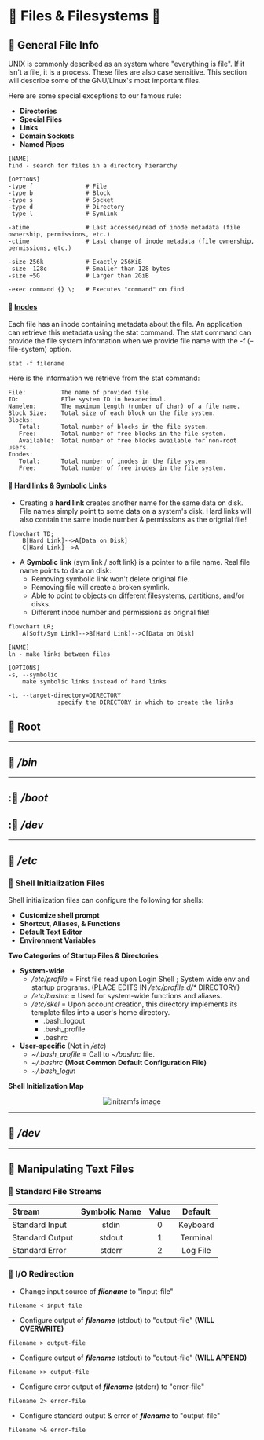 <!--Files-->
# :rainbow: Files & Filesystems :rainbow:

<!--General-->
## :cherries: General File Info
UNIX is commonly described as an system where "everything is file". If it isn't a file, it is a process. These files are also case sensitive. This section will describe some of the GNU/Linux's most important files.

Here are some special exceptions to our famous rule:
- **Directories**
- **Special Files**
- **Links**
- **Domain Sockets**
- **Named Pipes**

```
[NAME]
find - search for files in a directory hierarchy

[OPTIONS]
-type f               # File
-type b               # Block
-type s               # Socket
-type d               # Directory
-type l               # Symlink

-atime                # Last accessed/read of inode metadata (file ownership, permissions, etc.)
-ctime                # Last change of inode metadata (file ownership, permissions, etc.)

-size 256k            # Exactly 256KiB 
-size -128c           # Smaller than 128 bytes
-size +5G             # Larger than 2GiB

-exec command {} \;   # Executes "command" on find
```

<!-- Inodes -->
#### :small_blue_diamond: [Inodes](https://man7.org/linux/man-pages/man7/inode.7.html)
<p>Each file has an inode containing metadata about the file. An application can retrieve this metadata using the stat command. The stat command can provide the file system information when we provide file name with the -f (–file-system) option.</p>

```
stat -f filename
```
<p>Here is the information we retrieve from the stat command:</p>

<!-- stat command -->
```
File:          The name of provided file.
ID:            FIle system ID in hexadecimal.
Namelen:       The maximum length (number of char) of a file name.
Block Size:    Total size of each block on the file system.
Blocks:
   Total:      Total number of blocks in the file system.
   Free:       Total number of free blocks in the file system.
   Available:  Total number of free blocks available for non-root users.
Inodes:
   Total:      Total number of inodes in the file system.
   Free:       Total number of free inodes in the file system.
```
  <!-- Hard/Soft Links -->
#### :small_orange_diamond: [Hard links & Symbolic Links](https://linuxize.com/post/how-to-create-symbolic-links-in-linux-using-the-ln-command/)

<!-- Hard link -->
- Creating a **hard link** creates another name for the same data on disk. File names simply point to some data on a system's disk. Hard links will also contain the same inode number & permissions as the orignial file!

```mermaid
flowchart TD;
    B[Hard Link]-->A[Data on Disk]
    C[Hard Link]-->A
```

<!-- Symlink -->
- A **Symbolic link** (sym link / soft link) is a pointer to a file name. Real file name points to data on disk:
  - Removing symbolic link won't delete original file.
  - Removing file will create a broken symlink.
  - Able to point to objects on different filesystems, partitions, and/or disks.
  - Different inode number and permissions as orignal file!

```mermaid
flowchart LR;
    A[Soft/Sym Link]-->B[Hard Link]-->C[Data on Disk]
```

```
[NAME]
ln - make links between files

[OPTIONS]
-s, --symbolic
    make symbolic links instead of hard links
    
-t, --target-directory=DIRECTORY
              specify the DIRECTORY in which to create the links
```
## :cherries: Root
___
## :cherries: _/bin_

___
## ::cherries: _/boot_
## ::cherries: _/dev_

___
## :cherries: _/etc_
<!--Process_Types-->
### :small_blue_diamond: Shell Initialization Files

Shell initialization files can configure the following for shells:
- **Customize shell prompt**
- **Shortcut, Aliases, & Functions**
- **Default Text Editor**
- **Environment Variables**

**Two Categories of Startup Files & Directories**
- **System-wide**
  - _/etc/profile_ = First file read upon Login Shell ; System wide env and startup programs. (PLACE EDITS IN _/etc/profile.d/*_ DIRECTORY)
  - _/etc/bashrc_ = Used for system-wide functions and aliases.
  - _/etc/skel_ = Upon account creation, this directory implements its template files into a user's home directory.
     - .bash_logout
     - .bash_profile
     - .bashrc
- **User-specific** (Not in _/etc_)
  - _~/.bash_profile_ = Call to _~/bashrc_ file.
  - _~/.bashrc_ **(Most Common Default Configuration File)**
  - _~/.bash_login_

**Shell Initialization Map**
<p align="center">
  <img src="images/shell.png?raw=true" alt="initramfs image"/>
</p>

___
## :cherries: _/dev_



<!--Manipulating-->
___
## :cherries: Manipulating Text Files
### :small_blue_diamond: Standard File Streams
Stream | Symbolic Name | Value | Default
:------ |:------:|:------:|:------:
Standard Input | stdin | 0 | Keyboard
Standard Output | stdout | 1 | Terminal
Standard Error | stderr | 2 | Log File

### :small_orange_diamond: I/O Redirection
- Change input source of ***filename*** to "input-file"
```
filename < input-file
```
- Configure output of ***filename*** (stdout) to "output-file" **(WILL OVERWRITE)**
```
filename > output-file
```
- Configure output of ***filename*** (stdout) to "output-file" **(WILL APPEND)**
```
filename >> output-file
```
- Configure error output of ***filename*** (stderr) to "error-file"
```
filename 2> error-file
```
- Configure standard output & error of ***filename*** to "output-file"
```
filename >& error-file
```
